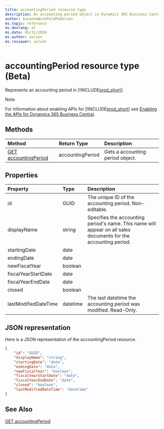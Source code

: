 ```yaml
---
title: accountingPeriod resource type
description: An accounting period object in Dynamics 365 Business Central.
author: SusanneWindfeldPedersen
ms.topic: reference
ms.devlang: al
ms.date: 05/31/2024
ms.author: solsen
ms.reviewer: solsen
---
```


# accountingPeriod resource type (Beta)

<!-- START>DO_NOT_EDIT -->
<!-- IMPORTANT:Do not edit any of the content between here and the END>DO_NOT_EDIT. -->
Represents an accounting period in [!INCLUDE[prod_short](../../../includes/prod_short.md)].

> [!NOTE]
> For information about enabling APIs for [!INCLUDE[prod_short](../../../includes/prod_short.md)] see [Enabling the APIs for Dynamics 365 Business Central](../../../api-reference/v2.0/enabling-apis-for-dynamics-nav.md).

## Methods

| Method | Return Type|Description |
|:--------------------|:-----------|:-------------------------|
|[GET accountingPeriod](../api/dynamics_accountingperiod_get.md)|accountingPeriod|Gets a accounting period object.|



## Properties

| Property           | Type   |Description     |
|:-------------------|:-------|:---------------|
|id|GUID|The unique ID of the accounting period. Non-editable.|
|displayName|string|Specifies the accounting period's name. This name will appear on all sales documents for the accounting period.|
|startingDate|date||
|endingDate|date||
|newFiscalYear|boolean||
|fiscalYearStartDate|date||
|fiscalYearEndDate|date||
|closed|boolean||
|lastModifiedDateTime|datetime|The last datetime the accounting period was modified. Read-Only.|

## JSON representation

Here is a JSON representation of the accountingPeriod resource.


```json
{
    "id": "GUID",
    "displayName": "string",
    "startingDate": "date",
    "endingDate": "date",
    "newFiscalYear": "boolean",
    "fiscalYearStartDate": "date",
    "fiscalYearEndDate": "date",
    "closed": "boolean",
    "lastModifiedDateTime": "datetime"
}
```
<!-- IMPORTANT: END>DO_NOT_EDIT -->

## See Also
[GET accountingPeriod](../api/dynamics_accountingperiod_get.md)

